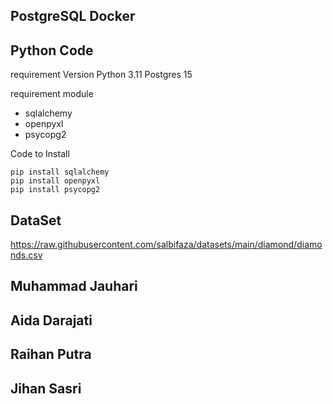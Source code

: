 ## PostgreSQL Docker

## Python Code

requirement Version
Python 3.11
Postgres 15

requirement module
- sqlalchemy
- openpyxl
- psycopg2

Code to Install 
```
pip install sqlalchemy
pip install openpyxl
pip install psycopg2
```

## DataSet
https://raw.githubusercontent.com/salbifaza/datasets/main/diamond/diamonds.csv

## Muhammad Jauhari
## Aida Darajati
## Raihan Putra
## Jihan Sasri
